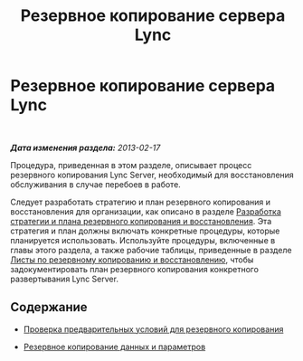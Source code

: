 ﻿---
title: Резервное копирование сервера Lync
TOCTitle: Резервное копирование сервера Lync
ms:assetid: 9ae8ac63-7893-4524-9ebe-c44f8ba9ce41
ms:mtpsurl: https://technet.microsoft.com/ru-ru/library/Hh202182(v=OCS.15)
ms:contentKeyID: 52058279
ms.date: 05/19/2016
mtps_version: v=OCS.15
ms.translationtype: HT
---

# Резервное копирование сервера Lync

 

_**Дата изменения раздела:** 2013-02-17_

Процедура, приведенная в этом разделе, описывает процесс резервного копирования Lync Server, необходимый для восстановления обслуживания в случае перебоев в работе.

Следует разработать стратегию и план резервного копирования и восстановления для организации, как описано в разделе [Разработка стратегии и плана резервного копирования и восстановления](lync-server-2013-developing-a-backup-and-restoration-strategy-and-plan.md). Эта стратегия и план должны включать конкретные процедуры, которые планируется использовать. Используйте процедуры, включенные в главы этого раздела, а также рабочие таблицы, приведенные в разделе [Листы по резервному копированию и восстановлению](lync-server-2013-backup-and-restoration-worksheets.md), чтобы задокументировать план резервного копирования конкретного развертывания Lync Server.

## Содержание

  - [Проверка предварительных условий для резервного копирования](lync-server-2013-verifying-backup-prerequisites.md)

  - [Резервное копирование данных и параметров](lync-server-2013-backing-up-data-and-settings.md)

